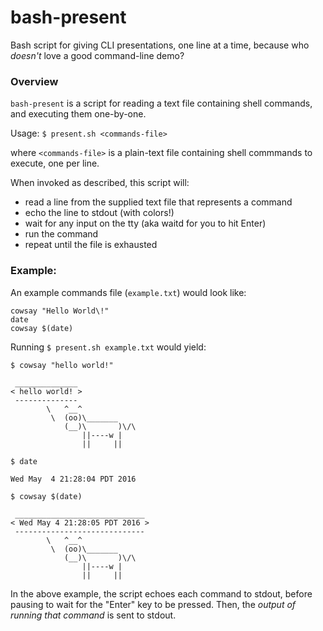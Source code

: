 # bash-present
Bash script for giving CLI presentations, one line at a time, because who _doesn't_ love a good command-line demo?

### Overview

`bash-present` is a script for reading a text file containing shell commands, and executing them one-by-one.

Usage: `$ present.sh <commands-file>`

  where `<commands-file>` is a plain-text file containing shell commmands to execute, one per line.

When invoked as described, this script will:
  - read a line from the supplied text file that represents a command
  - echo the line to stdout (with colors!)
  - wait for any input on the tty (aka waitd for you to hit Enter)
  - run the command
  - repeat until the file is exhausted

### Example:
An example commands file (`example.txt`) would look like:

    cowsay "Hello World\!"
    date
    cowsay $(date)

Running `$ present.sh example.txt` would yield:

```
$ cowsay "hello world!"

 ______________
< hello world! >
 --------------
        \   ^__^
         \  (oo)\_______
            (__)\       )\/\
                ||----w |
                ||     ||

$ date

Wed May  4 21:28:04 PDT 2016

$ cowsay $(date)

 _____________________________
< Wed May 4 21:28:05 PDT 2016 >
 -----------------------------
        \   ^__^
         \  (oo)\_______
            (__)\       )\/\
                ||----w |
                ||     ||
```

In the above example, the script echoes each command to stdout, before
pausing to wait for the "Enter" key to be pressed.  Then, the _output
of running that command_ is sent to stdout.
